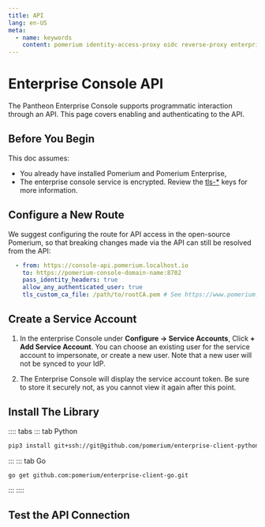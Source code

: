 ```yaml
---
title: API
lang: en-US
meta:
  - name: keywords
    content: pomerium identity-access-proxy oidc reverse-proxy enterprise console api python go
---
```


# Enterprise Console API

The Pantheon Enterprise Console supports programmatic interaction through an API. This page covers enabling and authenticating to the API.

## Before You Begin

This doc assumes:
 - You already have installed Pomerium and Pomerium Enterprise,
 - The enterprise console service is encrypted. Review the [tls-*] keys for more information. 

## Configure a New Route

We suggest configuring the route for API access in the open-source Pomerium, so that breaking changes made via the API can still be resolved from the API:

```yaml
  - from: https://console-api.pomerium.localhost.io
    to: https://pomerium-console-domain-name:8702
    pass_identity_headers: true
    allow_any_authenticated_user: true
    tls_custom_ca_file: /path/to/rootCA.pem # See https://www.pomerium.com/reference/#tls-custom-certificate-authority 
```

## Create a Service Account

1. In the enterprise Console under **Configure -> Service Accounts**, Click **+ Add Service Account**. You can choose an existing user for the service account to impersonate, or create a new user. Note that a new user will not be synced to your IdP.

1. The Enterprise Console will display the service account token. Be sure to store it securely not, as you cannot view it again after this point. 

## Install The Library

:::: tabs
::: tab Python
```bash
pip3 install git+ssh://git@github.com/pomerium/enterprise-client-python.git
```
:::
::: tab Go
```bash
go get github.com:pomerium/enterprise-client-go.git
```
:::
::::
## Test the API Connection

[tls-*]: /enterprise/reference/config.html#tls-ca